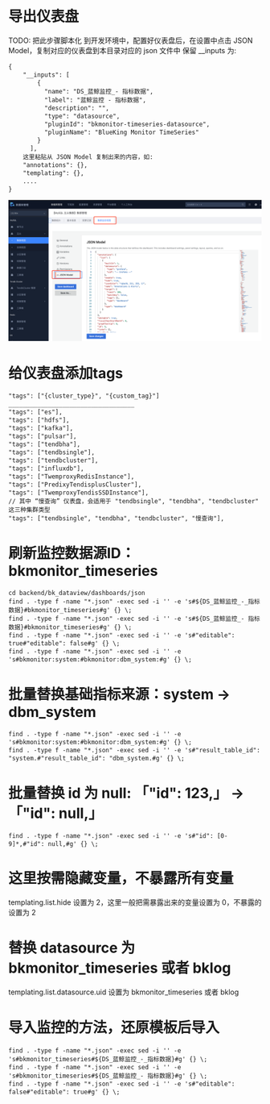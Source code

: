 # 导出仪表盘
TODO: 把此步骤脚本化
到开发环境中，配置好仪表盘后，在设置中点击 JSON Model，复制对应的仪表盘到本目录对应的 json 文件中
保留 __inputs 为:
```
{
    "__inputs": [
        {
          "name": "DS_蓝鲸监控_- 指标数据",
          "label": "蓝鲸监控 - 指标数据",
          "description": "",
          "type": "datasource",
          "pluginId": "bkmonitor-timeseries-datasource",
          "pluginName": "BlueKing Monitor TimeSeries"
        }
      ],
    这里粘贴从 JSON Model 复制出来的内容，如:
    "annotations": {},
    "templating": {},
    ....
}
```
![export_dashboard.png](export_dashboard.png)

# 给仪表盘添加tags
```
"tags": ["{cluster_type}", "{custom_tag}"]
___________________________________
"tags": ["es"],
"tags": ["hdfs"],
"tags": ["kafka"],
"tags": ["pulsar"],
"tags": ["tendbha"],
"tags": ["tendbsingle"],
"tags": ["tendbcluster"],
"tags": ["influxdb"],
"tags": ["TwemproxyRedisInstance"],
"tags": ["PredixyTendisplusCluster"],
"tags": ["TwemproxyTendisSSDInstance"],
// 其中 “慢查询” 仪表盘，会适用于 "tendbsingle", "tendbha", "tendbcluster" 这三种集群类型
"tags": ["tendbsingle", "tendbha", "tendbcluster", "慢查询"],
```

# 刷新监控数据源ID：bkmonitor_timeseries
```
cd backend/bk_dataview/dashboards/json
find . -type f -name "*.json" -exec sed -i '' -e 's#${DS_蓝鲸监控_-_指标数据}#bkmonitor_timeseries#g' {} \;
find . -type f -name "*.json" -exec sed -i '' -e 's#${DS_蓝鲸监控_- 指标数据}#bkmonitor_timeseries#g' {} \;
find . -type f -name "*.json" -exec sed -i '' -e 's#"editable": true#"editable": false#g' {} \;
find . -type f -name "*.json" -exec sed -i '' -e 's#bkmonitor:system:#bkmonitor:dbm_system:#g' {} \;
```
# 批量替换基础指标来源：system -> dbm_system
```
find . -type f -name "*.json" -exec sed -i '' -e 's#bkmonitor:system:#bkmonitor:dbm_system:#g' {} \;
find . -type f -name "*.json" -exec sed -i '' -e 's#"result_table_id": "system.#"result_table_id": "dbm_system.#g' {} \;
```

# 批量替换 id 为 null: 「"id": 123,」 -> 「"id": null,」
```
find . -type f -name "*.json" -exec sed -i '' -e 's#"id": [0-9]*,#"id": null,#g' {} \;
```

# 这里按需隐藏变量，不暴露所有变量
templating.list.hide 设置为 2，这里一般把需暴露出来的变量设置为 0，不暴露的设置为 2

# 替换 datasource 为 bkmonitor_timeseries 或者 bklog
templating.list.datasource.uid 设置为 bkmonitor_timeseries 或者 bklog


# 导入监控的方法，还原模板后导入
```
find . -type f -name "*.json" -exec sed -i '' -e 's#bkmonitor_timeseries#${DS_蓝鲸监控_-_指标数据}#g' {} \;
find . -type f -name "*.json" -exec sed -i '' -e 's#bkmonitor_timeseries#${DS_蓝鲸监控_- 指标数据}#g' {} \;
find . -type f -name "*.json" -exec sed -i '' -e 's#"editable": false#"editable": true#g' {} \;
```
